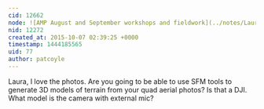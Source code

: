 ```yaml
---
cid: 12662
node: ![AMP August and September workshops and fieldwork](../notes/LauraChipley/10-06-2015/amp-august-and-september-workshops-and-fieldwork)
nid: 12272
created_at: 2015-10-07 02:39:25 +0000
timestamp: 1444185565
uid: 77
author: patcoyle
---
```


Laura, I love the photos. Are you going to be able to use SFM tools to generate 3D models of terrain from your quad aerial photos? Is that a DJI. What model is the camera with external mic?